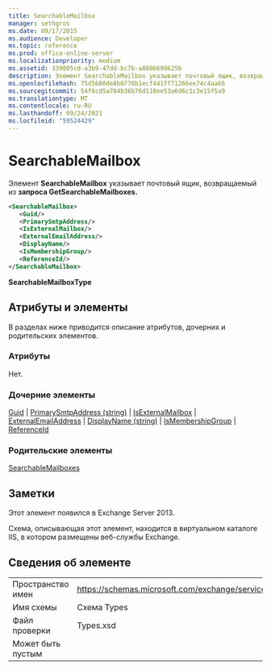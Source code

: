 ```yaml
---
title: SearchableMailbox
manager: sethgros
ms.date: 09/17/2015
ms.audience: Developer
ms.topic: reference
ms.prod: office-online-server
ms.localizationpriority: medium
ms.assetid: 339005cd-a3b9-47dd-bc7b-a860b699625b
description: Элемент SearchableMailbox указывает почтовый ящик, возвращаемый из запроса GetSearchableMailboxes.
ms.openlocfilehash: 75d5680de8b0776b1ecf441ff71266ee74c4aa66
ms.sourcegitcommit: 54f6cd5a704b36b76d110ee53a6d6c1c3e15f5a9
ms.translationtype: MT
ms.contentlocale: ru-RU
ms.lasthandoff: 09/24/2021
ms.locfileid: "59524429"
---
```

# <a name="searchablemailbox"></a>SearchableMailbox

Элемент **SearchableMailbox** указывает почтовый ящик, возвращаемый из **запроса GetSearchableMailboxes.** 
  
```XML
<SearchableMailbox>
   <Guid/>
   <PrimarySmtpAddress/>
   <IsExternalMailbox/>
   <ExternalEmailAddress/>
   <DisplayName/>
   <IsMembershipGroup/>
   <ReferenceId/>
</SearchableMailbox>
```

 **SearchableMailboxType**
## <a name="attributes-and-elements"></a>Атрибуты и элементы

В разделах ниже приводится описание атрибутов, дочерних и родительских элементов.
  
### <a name="attributes"></a>Атрибуты

Нет.
  
### <a name="child-elements"></a>Дочерние элементы

[Guid](guid-ex15websvcsotherref.md)  |  [PrimarySmtpAddress (string)](primarysmtpaddress-string.md)  |  [IsExternalMailbox](isexternalmailbox.md)  |  [ExternalEmailAddress](externalemailaddress.md)  |  [DisplayName (string)](displayname-string.md)  |  [IsMembershipGroup](ismembershipgroup.md)  |  [ReferenceId](referenceid.md)
  
### <a name="parent-elements"></a>Родительские элементы

[SearchableMailboxes](searchablemailboxes.md)
  
## <a name="remarks"></a>Заметки

Этот элемент появился в Exchange Server 2013.
  
Схема, описывающая этот элемент, находится в виртуальном каталоге IIS, в котором размещены веб-службы Exchange.
  
## <a name="element-information"></a>Сведения об элементе

|||
|:-----|:-----|
|Пространство имен  <br/> |https://schemas.microsoft.com/exchange/services/2006/types  <br/> |
|Имя схемы  <br/> |Схема Types  <br/> |
|Файл проверки  <br/> |Types.xsd  <br/> |
|Может быть пустым  <br/> ||
   

